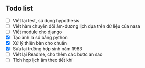## Todo list ##

* [ ] Viết lại test, sử dụng hypothesis
* [ ] Viết hàm chuyển đổi âm-dương lịch dựa trên dữ liệu của nasa
* [ ] Viết module cho django
* [x] Tạo ảnh lá số bằng python
* [x] Xử lý thiên bàn cho chuẩn
* [x] Sửa lại trường hợp sinh năm 1983
* [ ] Viết lại Readme, cho thêm các bước an sao
* [ ] Tích hợp lịch âm theo tiết khí
